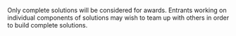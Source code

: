 Only complete solutions will be considered for awards. Entrants working on individual components of solutions may wish to team up with others in order to build complete solutions.
